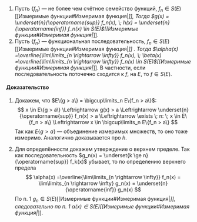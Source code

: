 1. Пусть $\{f_n\}$ — не более чем счётное семейство функций, $f_n \in S(E)$[[Измеримые функции#Измеримая функция|*]], Тогда $g(x) =  \underset{n}{\operatorname{sup}} f_n(x), \; h(x) =  \underset{n}{\operatorname{inf}} f_n(x) \in S(E)$[[Измеримые функции#Измеримая функция|*]].
2. Пусть $\{f_n\}$ — функциональная последовательность, $f_n \in S(E)$[[Измеримые функции#Измеримая функция|*]] . Тогда $\alpha(x) =\overline{\lim\limits_{n \rightarrow \infty}} f_n(x), \; \beta(x) =\overline{\lim\limits_{n \rightarrow \infty}} f_n(x) \in S(E)$[[Измеримые функции#Измеримая функция|*]]. В частности, если последовательность поточечно сходится к $f$, на $E$, то $f \in S(E)$.

#### Доказательство
1. Докажем, что $E\{g > a\} = \bigcup\limits_n E\{f_n > a\}$:
$$
	x  \in E\{g > a\}
	\Leftrightarrow
	g(x) > a
	\Leftrightarrow
	\underset{n}{\operatorname{sup}} f_n(x) > a
	\Leftrightarrow
	\exists \; n: \; x \in E\{f_n > a\}
	\Leftrightarrow
	x \in \bigcup\limits_n E\{f_n > a\}
$$
Так как $E\{g > a\}$ — объединение измеримых множеств, то оно тоже измеримо. Аналогично доказывается про $h$.

2. Для определённости докажем утверждение о верхнем пределе. Так как последовательность $g_n(x) = \underset{k \ge n}{\operatorname{sup}} f_k(x)$ убывает, то по определению верхнего предела
$$
\alpha(x) =\overline{\lim\limits_{n \rightarrow \infty}} f_n(x) = \lim\limits_{n \rightarrow \infty} g_n(x) = \underset{n}{\operatorname{inf}} g_n(x)
$$
По п. 1 $g_n \in S(E)$[[Измеримые функции#Измеримая функция|*]], следовательно по п. 1 $\alpha(x) \in S(E)$[[Измеримые функции#Измеримая функция|*]].